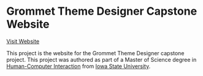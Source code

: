 # Grommet Theme Designer Capstone Website

[Visit Website](http://jacquot-theme-designer.herokuapp.com/)

This project is the website for the Grommet Theme Designer capstone project.  This project was
authored as part of a Master of Science degree in [Human-Computer Interaction](http://www.vrac.iastate.edu/hci/)
from [Iowa State University](http://iastate.edu/).

